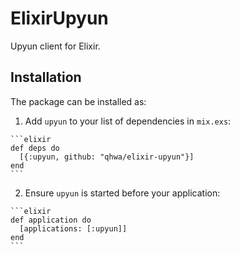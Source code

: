 # ElixirUpyun

Upyun client for Elixir.

## Installation

The package can be installed as:

  1. Add `upyun` to your list of dependencies in `mix.exs`:

    ```elixir
    def deps do
      [{:upyun, github: "qhwa/elixir-upyun"}]
    end
    ```

  2. Ensure `upyun` is started before your application:

    ```elixir
    def application do
      [applications: [:upyun]]
    end
    ```

